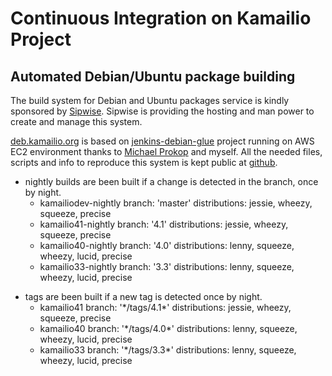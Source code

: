 # Continuous Integration on Kamailio Project

## Automated Debian/Ubuntu package building

The build system for Debian and Ubuntu packages service is kindly
sponsored by [Sipwise](http://www.sipwise.com). Sipwise is providing the
hosting and man power to create and manage this system.

[deb.kamailio.org](http://deb.kamailio.org) is based on
[jenkins-debian-glue](https://github.com/mika/jenkins-debian-glue)
project running on AWS EC2 environment thanks to [Michael
Prokop](http://michael-prokop.at/) and myself. All the needed files,
scripts and info to reproduce this system is kept public at
[github](https://github.com/sipwise/kamailio-deb-jenkins).

- nightly builds are been built if a change is detected in the branch,
    once by night.
  - kamailiodev-nightly
        branch: 'master'
        distributions: jessie, wheezy, squeeze, precise
  - kamailio41-nightly
        branch: '4.1'
        distributions: jessie, wheezy, squeeze, precise
  - kamailio40-nightly
        branch: '4.0'
        distributions: lenny, squeeze, wheezy, lucid, precise
  - kamailio33-nightly
        branch: '3.3'
        distributions: lenny, squeeze, wheezy, lucid, precise

<!-- -->

- tags are been built if a new tag is detected once by night.
  - kamailio41
        branch: '\*/tags/4.1\*'
        distributions: jessie, wheezy, squeeze, precise
  - kamailio40
        branch: '\*/tags/4.0\*'
        distributions: lenny, squeeze, wheezy, lucid, precise
  - kamailio33
        branch: '\*/tags/3.3\*'
        distributions: lenny, squeeze, wheezy, lucid, precise
